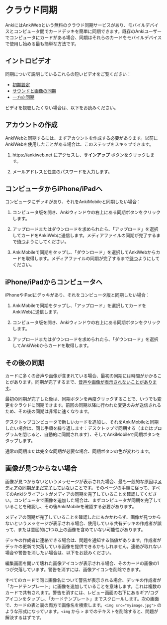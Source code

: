 # クラウド同期

AnkiにはAnkiWebという無料のクラウド同期サービスがあり、モバイルデバイスとコンピュータ間でカードデッキを簡単に同期できます。既存のAnkiユーザーでコンピュータにカードがある場合、同期はそれらのカードをモバイルデバイスで使用し始める最も簡単な方法です。

<!-- toc -->

## イントロビデオ

同期について説明しているこれらの短いビデオをご覧ください：

- [初期設定](https://www.youtube.com/watch?v=YkiM4DPzSVc&list=PLGgmaKOIHykFoomqkBJAyGiDQ2kyiuTao)
- [サウンドと画像の同期](https://www.youtube.com/watch?v=phP9GGG-PxY&list=PLGgmaKOIHykFoomqkBJAyGiDQ2kyiuTao&index=2)
- [一方向同期](https://www.youtube.com/watch?v=UEAcpfMQnjo&list=PLGgmaKOIHykFoomqkBJAyGiDQ2kyiuTao&index=3)

ビデオを視聴したくない場合は、以下をお読みください。

## アカウントの作成

AnkiWebと同期するには、まずアカウントを作成する必要があります。以前にAnkiWebを使用したことがある場合は、このステップをスキップできます。

1. <https://ankiweb.net> にアクセスし、**サインアップ** ボタンをクリックします。

2. メールアドレスと任意のパスワードを入力します。

## コンピュータからiPhone/iPadへ

コンピュータにデッキがあり、それをAnkiMobileと同期したい場合：

1. コンピュータ版を開き、Ankiウィンドウの右上にある同期ボタンをクリックします。

2. アップロードまたはダウンロードを求められたら、「アップロード」を選択してカードをAnkiWebに送信します。メディアファイルの同期が完了するまで[待つ](https://shigeyukey.github.io/Anki-faqs-jp/media-files-may-take-time-to-sync.html)ようにしてください。

3. AnkiMobileで同期をタップし、「ダウンロード」を選択してAnkiWebからカードを取得します。メディアファイルの同期が完了するまで[待つ](https://shigeyukey.github.io/Anki-faqs-jp/media-files-may-take-time-to-sync.html)ようにしてください。

## iPhone/iPadからコンピュータへ

iPhoneやiPadにデッキがあり、それをコンピュータ版と同期したい場合：

1. AnkiMobileで同期をタップし、「アップロード」を選択してカードをAnkiWebに送信します。

2. コンピュータ版を開き、Ankiウィンドウの右上にある同期ボタンをクリックします。

3. アップロードまたはダウンロードを求められたら、「ダウンロード」を選択してAnkiWebからカードを取得します。

## その後の同期

カードに多くの音声や画像が含まれている場合、最初の同期には時間がかかることがあります。同期が完了するまで、[音声や画像が表示されないことがあります](https://shigeyukey.github.io/Anki-faqs-jp/media-files-may-take-time-to-sync.html)。

最初の同期が完了した後は、同期ボタンを再度クリックすることで、いつでも変更をクラウドに同期できます。前回の同期以降に行われた変更のみが送信されるため、その後の同期は非常に速くなります。

デスクトップコンピュータで新しいカードを追加し、それをAnkiMobileと同期したい場合は、同じ手順を繰り返します：デスクトップで同期する（またはプログラムを閉じると、自動的に同期されます）、そしてAnkiMobileで同期ボタンをタップします。

通常の同期または完全な同期が必要な場合、同期ボタンの色が変わります。

## 画像が見つからない場合

画像が見つからないというメッセージが表示された場合、最も一般的な原因は[メディアの同期がまだ完了していない](https://shigeyukey.github.io/Anki-faqs-jp/media-files-may-take-time-to-sync.html)ことです。そのページの手順に従って、すべてのAnkiクライアントがメディアの同期を完了していることを確認してください。コンピュータで画像を追加した場合は、まずコンピュータが同期を完了していることを確認し、その後AnkiMobileを確認する必要があります。

メディアの同期が完了していることを確認したにもかかわらず、画像が見つからないというメッセージが表示される場合、使用している共有デッキの作成者が誤って、または意図的に1つ以上の画像を含めていない可能性があります。

デッキの作成者に連絡できる場合は、問題を通知する価値があります。作成者がデッキの更新で欠落している画像を提供できるかもしれません。連絡が取れない場合や警告を消したい場合は、以下をお読みください。

編集画面を開いて壊れた画像アイコンが表示される場合、そのカードの画像の1つが欠落しています。警告を消すには、画像アイコンを削除できます。

すべてのカードで同じ画像名について警告が表示される場合、デッキの作成者が「カードテンプレート」に画像を追加していることを意味します。これは複数のカードで共有されます。警告を消すには、レビュー画面の右下にあるギア/コグアイコンをタップし、「カードテンプレート」までスクロールします。次の画面で、カードの表と裏の両方で画像名を検索します。`<img src="myimage.jpg">` のような形式になっています。`<img` から `>` までのテキストを削除すると、問題が解決するはずです。
